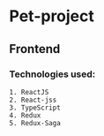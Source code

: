 # Pet-project

## Frontend

### Technologies used:

    1. ReactJS
    2. React-jss
    3. TypeScript
    4. Redux
    5. Redux-Saga
